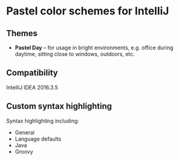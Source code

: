 # Pastel color schemes for IntelliJ
## Themes
* **Pastel Day** – for usage in bright environments, e.g. office during daytime, sitting close to windows, outdoors, etc.

## Compatibility

IntelliJ IDEA 2016.3.5

## Custom syntax highlighting

Syntax highlighting including:
* General
* Language defaults
* Java
* Groovy
